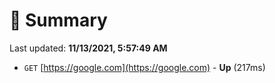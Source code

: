 # 📖 Summary
Last updated: **11/13/2021, 5:57:49 AM**

- `GET` [https://google.com](https://google.com) - **Up** (217ms)
